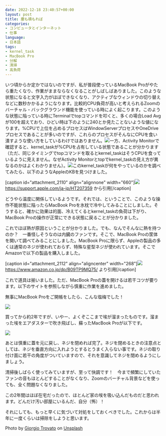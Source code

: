 ```yaml
---
date: 2022-12-18 23:40:57+00:00
layout: post
title: 塵も積もれば
categories:
- コンピュータとインターネット
- 仕事
language:
- 日本語
tags:
- kernel_task
- MacBook Pro
- 分解
- 清掃
- 高負荷
---
```


いつ頃からか定かではないのですが、私が普段使っているMacBook Proがやたら重たくなり、作業がままならなくなることがしばしばありました。このような状態になると文字入力がほぼできなくなり、アクティブなウィンドウの切り替えなどに数秒かかるようになります。比較的CPU負荷が高いと考えられるZoomのバーチャル・バックグラウンド機能を使っている時によく起こります。このような状態に陥っている時にTerminalでtopコマンドを叩くと、多くの場合Load Avgが100を超えており、ひどい時は下のように240とか見たことないような値になります。%CPUで上位を占めるプロセスはWindowServerプロセスやOneDriveプロセスであることが多いのですが、これらのプロセスがそんなにCPUを食い潰すような使い方をしているわけではありません。[![](https://blog.shin.do/wp-content/uploads/2022/12/Top-on-Terminal-1024x711.png)](https://blog.shin.do/wp-content/uploads/2022/12/Top-on-Terminal.png)一方、Activity Monitorで確認すると、kernel_taskが%CPUを占有している状態であることが分かります（ただ、同じタイミングでtopコマンドを取るとkernel_taskはそうCPUを食っているように見えません。なぜActivity Monitorとtopでkernel_taskの見え方が異なるのかはよくわかりません）。[![](https://blog.shin.do/wp-content/uploads/2022/12/Activity-Monitor-1024x686.png)](https://blog.shin.do/wp-content/uploads/2022/12/Activity-Monitor.png)このkernel_taskが何をやっているのかを調べてみたら、以下のようなAppleのKBを見つけました。

[caption id="attachment_2110" align="alignnone" width="660"][![](https://blog.shin.do/wp-content/uploads/2022/12/kernel_task-1024x428.png)](https://blog.shin.do/wp-content/uploads/2022/12/kernel_task.png) https://support.apple.com/ja-jp/HT207359 から引用[/caption]

どうやら温度に関係しているようです。それでは、ということで、このような操作不能状態に陥ったらMacBook Proを氷枕で冷やしてみることにしました。そうすると、確かに効果は的面、冷えてくるとkernel_taskの負荷は下がり、MacBook Proの操作が正常にできる状態に戻ることが分かりました。

これでほぼ熱が原因ということが分かりました。でも、なんでそんなに熱を持つのか？　一番怪しそうなのは内臓のファンです。そこで、MacBook Proの筐体を開いて調べてみることにしました。MacBook Proに限らず、Appleの製品の多くは通常のネジが使われておらず、特殊な星型ネジが使われています。そこでAmazonで以下の製品を購入しました。

[caption id="attachment_2112" align="aligncenter" width="268"][![](https://blog.shin.do/wp-content/uploads/2022/12/71og4A6SsXL._AC_SX679_-268x300.jpg)](https://blog.shin.do/wp-content/uploads/2022/12/71og4A6SsXL._AC_SX679_.jpg) https://www.amazon.co.jp/dp/B09TP9MQ75/ より引用[/caption]

これで道具は揃いました。ただ、MacBook Proの蓋を開けるは若干コツが要ります。以下のサイトを参照しながら慎重に作業を進めました。



無事にMacBook Proをご開帳をしたら、こんな塩梅でした！

[![](https://blog.shin.do/wp-content/uploads/2022/12/IMG_8530-1024x768.jpeg)](https://blog.shin.do/wp-content/uploads/2022/12/IMG_8530-scaled.jpeg)

買ってから約2年ですが、いやー、よくぞここまで埃が溜まったものです。溜まった埃をエアダスターで吹き飛ばし、蘇ったMacBook Proが以下です。

[![](https://blog.shin.do/wp-content/uploads/2022/12/IMG_8535-1024x768.jpeg)](https://blog.shin.do/wp-content/uploads/2022/12/IMG_8535-scaled.jpeg)

あとは慎重に蓋を元に戻し、ネジを閉めれば完了。ネジを閉めるときの注意点としては、ネジを垂直方向に入れようとするとうまく入らない事です。ネジの取り付け面に若干の角度がついていますので、それを意識してネジを閉めるようにしましょう。

清掃後しばらく使ってみていますが、至って快調です！　今まで頻繁にしていたファンの音もほとんどすることがなくなり、Zoomのバーチャル背景などを使っても、全く問題なくなりました。

この2年間はほぼ在宅だったので、ほとんど家の埃を吸い込んだものだと思われます。どんだけ汚い部屋にいるんだ、自分（怖）！

それにしても、もっと早くに気づいて対処をしておくべきでした。これからは半年に一度くらいは掃除をしようと思います。

Photo by [Giorgio Trovato](https://unsplash.com/@giorgiotrovato?utm_source=unsplash&utm_medium=referral&utm_content=creditCopyText) on [Unsplash](https://unsplash.com/s/photos/macbook-pro?utm_source=unsplash&utm_medium=referral&utm_content=creditCopyText)








